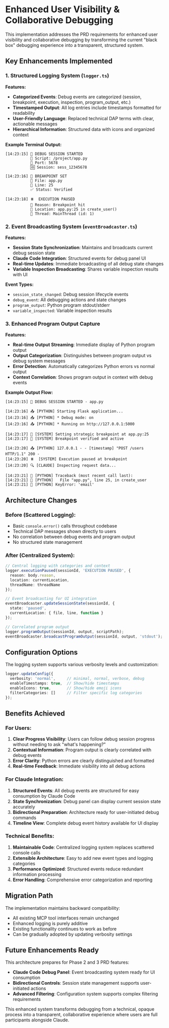 # Enhanced User Visibility & Collaborative Debugging

This implementation addresses the PRD requirements for enhanced user visibility and collaborative debugging by transforming the current "black box" debugging experience into a transparent, structured system.

## Key Enhancements Implemented

### 1. Structured Logging System (`logger.ts`)

**Features:**
- **Categorized Events**: Debug events are categorized (session, breakpoint, execution, inspection, program_output, etc.)
- **Timestamped Output**: All log entries include timestamps formatted for readability
- **User-Friendly Language**: Replaced technical DAP terms with clear, actionable messages
- **Hierarchical Information**: Structured data with icons and organized context

**Example Terminal Output:**
```
[14:23:15] 🚀 DEBUG SESSION STARTED
           📁 Script: /project/app.py
           🔌 Port: 5678
           🆔 Session: sess_12345678

[14:23:16] 📍 BREAKPOINT SET
           📄 File: app.py
           📏 Line: 25
           ✅ Status: Verified

[14:23:18] ⏸️  EXECUTION PAUSED
           🎯 Reason: Breakpoint hit
           📍 Location: app.py:25 in create_user()
           🧵 Thread: MainThread (id: 1)
```

### 2. Event Broadcasting System (`eventBroadcaster.ts`)

**Features:**
- **Session State Synchronization**: Maintains and broadcasts current debug session state
- **Claude Code Integration**: Structured events for debug panel UI
- **Real-time Updates**: Immediate broadcasting of all debug state changes
- **Variable Inspection Broadcasting**: Shares variable inspection results with UI

**Event Types:**
- `session_state_changed`: Debug session lifecycle events
- `debug_event`: All debugging actions and state changes
- `program_output`: Python program stdout/stderr
- `variable_inspected`: Variable inspection results

### 3. Enhanced Program Output Capture

**Features:**
- **Real-time Output Streaming**: Immediate display of Python program output
- **Output Categorization**: Distinguishes between program output vs debug system messages
- **Error Detection**: Automatically categorizes Python errors vs normal output
- **Context Correlation**: Shows program output in context with debug events

**Example Output Flow:**
```
[14:23:15] 🚀 DEBUG SESSION STARTED - app.py

[14:23:16] 📤 [PYTHON] Starting Flask application...
[14:23:16] 📤 [PYTHON] * Debug mode: on
[14:23:16] 📤 [PYTHON] * Running on http://127.0.0.1:5000

[14:23:17] 🔧 [SYSTEM] Setting strategic breakpoint at app.py:25
[14:23:17] 📍 [SYSTEM] Breakpoint verified and active

[14:23:20] 📤 [PYTHON] 127.0.0.1 - - [timestamp] "POST /users HTTP/1.1" 200 -
[14:23:20] ⏸️  [SYSTEM] Execution paused at breakpoint
[14:23:20] 🔍 [CLAUDE] Inspecting request data...

[14:23:21] 🚨 [PYTHON] Traceback (most recent call last):
[14:23:21] 🚨 [PYTHON]   File "app.py", line 25, in create_user
[14:23:21] 🚨 [PYTHON] KeyError: 'email'
```

## Architecture Changes

### Before (Scattered Logging):
- Basic `console.error()` calls throughout codebase
- Technical DAP messages shown directly to users
- No correlation between debug events and program output
- No structured state management

### After (Centralized System):
```typescript
// Central logging with categories and context
logger.executionPaused(sessionId, 'EXECUTION PAUSED', {
  reason: body.reason,
  location: currentLocation,
  threadName: threadName
});

// Event broadcasting for UI integration
eventBroadcaster.updateSessionState(sessionId, {
  state: 'paused',
  currentLocation: { file, line, function }
});

// Correlated program output
logger.programOutput(sessionId, output, scriptPath);
eventBroadcaster.broadcastProgramOutput(sessionId, output, 'stdout');
```

## Configuration Options

The logging system supports various verbosity levels and customization:

```typescript
logger.updateConfig({
  verbosity: 'normal',     // minimal, normal, verbose, debug
  enableTimestamps: true,  // Show/hide timestamps
  enableIcons: true,       // Show/hide emoji icons
  filterCategories: []     // Filter specific log categories
});
```

## Benefits Achieved

### For Users:
1. **Clear Progress Visibility**: Users can follow debug session progress without needing to ask "what's happening?"
2. **Contextual Information**: Program output is clearly correlated with debug events
3. **Error Clarity**: Python errors are clearly distinguished and formatted
4. **Real-time Feedback**: Immediate visibility into all debug actions

### For Claude Integration:
1. **Structured Events**: All debug events are structured for easy consumption by Claude Code
2. **State Synchronization**: Debug panel can display current session state accurately
3. **Bidirectional Preparation**: Architecture ready for user-initiated debug commands
4. **Timeline View**: Complete debug event history available for UI display

### Technical Benefits:
1. **Maintainable Code**: Centralized logging system replaces scattered console calls
2. **Extensible Architecture**: Easy to add new event types and logging categories
3. **Performance Optimized**: Structured events reduce redundant information processing
4. **Error Handling**: Comprehensive error categorization and reporting

## Migration Path

The implementation maintains backward compatibility:
- All existing MCP tool interfaces remain unchanged
- Enhanced logging is purely additive
- Existing functionality continues to work as before
- Can be gradually adopted by updating verbosity settings

## Future Enhancements Ready

This architecture prepares for Phase 2 and 3 PRD features:
- **Claude Code Debug Panel**: Event broadcasting system ready for UI consumption
- **Bidirectional Controls**: Session state management supports user-initiated actions
- **Advanced Filtering**: Configuration system supports complex filtering requirements

This enhanced system transforms debugging from a technical, opaque process into a transparent, collaborative experience where users are full participants alongside Claude.